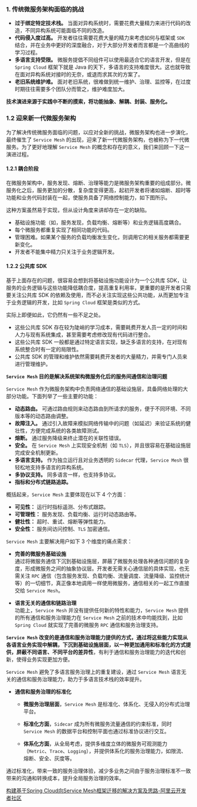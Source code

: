 

### 1. 传统微服务架构面临的挑战

- **过于绑定特定技术栈。** 当面对异构系统时，需要花费大量精力来进行代码的改造，不同异构系统可能面临不同的改造。
- **代码侵入度过高。** 开发者往往需要花费大量的精力来考虑如何与框架或 `SDK` 结合，并在业务中更好的深度融合，对于大部分开发者而言都是一个高曲线的学习过程。
- **多语言支持受限。** 微服务提倡不同组件可以使用最适合它的语言开发，但是在 `Spring Cloud` 框架下就是 Java 的天下，多语言的支持难度很大。这也就导致在面对异构系统对接时的无奈，或退而求其次的方案了。
- **老旧系统维护难。** 面对老旧系统，很难做到统一维护、治理、监控等，在过度时期往往需要多个团队分而管之，维护难度加大。





**技术演进来源于实践中不断的摸索，将功能抽象、解耦、封装、服务化。**





### 1.2 迎来新一代微服务架构

为了解决传统微服务面临的问题，以应对全新的挑战，微服务架构也进一步演化，最终催生了 `Service Mesh` 的出现，迎来了新一代微服务架构，也被称为下一代微服务。为了更好地理解 `Service Mesh` 的概念和存在的意义，我们来回顾一下这一演进过程。

#### 1.2.1 耦合阶段

在微服务架构中，服务发现、熔断、治理等能力是微服务架构重要的组成部分。微服务化之后，服务更加的分散，复杂度变得更高，起初开发者将诸如熔断、超时等功能和业务代码封装在一起，使服务具备了网络控制能力，如下图所示。

这种方案虽然易于实现，但从设计角度来讲却存在一定的缺陷。

- 基础设施功能（如，服务发现，负载均衡、熔断等）和业务逻辑高度耦合。
- 每个微服务都重复实现了相同功能的代码。
- 管理困难。如果某个服务的负载均衡发生变化，则调用它的相关服务都需要更新变化。
- 开发者不能集中精力只关注于业务逻辑开发。

#### 1.2.2 公共库 SDK

基于上面存在的问题，很容易会想到将基础设施功能设计为一个公共库 SDK，让服务的业务逻辑与这些功能降低耦合度，提高重复利用率，更重要的是开发者只需要关注公共库 SDK 的依赖及使用，而不必关注实现这些公共功能，从而更加专注于业务逻辑的开发，比如 `Spring Cloud` 框架是类似的方式。

实际上即便如此，它仍然有一些不足之处。

- 这些公共库 SDK 存在较为陡峭的学习成本，需要耗费开发人员一定的时间和人力与现有系统集成，甚至需要考虑修改现有代码进行整合。
- 这些公共库 SDK 一般都是通过特定语言实现，缺乏多语言的支持，在对现有系统整合时有一定的局限性。
- 公共库 SDK 的管理和维护依然需要耗费开发者的大量精力，并需专门人员来进行管理维护。



**`Service Mesh` 目的是解决系统架构微服务化后的服务间通信和治理问题**

`Service Mesh` 作为微服务架构中负责网络通信的基础设施层，具备网络处理的大部分功能。下面列举了一些主要的功能：

- **动态路由。** 可通过路由规则来动态路由到所请求的服务，便于不同环境、不同版本等的动态路由调整。
- **故障注入。** 通过引入故障来模拟网络传输中的问题（如延迟）来验证系统的健壮性，方便完成系统的各类故障测试。
- **熔断。** 通过服务降级来终止潜在的关联性错误。
- **安全。** 在 `Service Mesh` 上实现安全机制（如 `TLS`），并且很容易在基础设施层完成安全机制更新。
- **多语言支持。** 作为独立运行且对业务透明的 `Sidecar` 代理，`Service Mesh` 很轻松地支持多语言的异构系统。
- **多协议支持。** 同多语言一样，也支持多协议。
- **指标和分布式链路追踪。**

概括起来，`Service Mesh` 主要体现在以下 4 个方面：

- **可见性：** 运行时指标遥测、分布式跟踪。
- **可管理性：** 服务发现、负载均衡、运行时动态路由等。
- **健壮性：** 超时、重试、熔断等弹性能力。
- **安全性：** 服务间访问控制、`TLS` 加密通信。

`Service Mesh` 主要解决用户如下 3 个维度的痛点需求：

- **完善的微服务基础设施**  
  通过将微服务通信下沉到基础设施层，屏蔽了微服务处理各种通信问题的复杂度，形成微服务之间的抽象协议层。开发者无需关心通信层的具体实现，也无需关注 `RPC` 通信（包含服务发现、负载均衡、流量调度、流量降级、监控统计等）的一切细节，真正像本地调用一样使用微服务，通信相关的一起工作直接交给 `Service Mesh`。

- **语言无关的通信和链路治理**  
  功能上，`Service Mesh` 并没有提供任何新的特性和能力，`Service Mesh` 提供的所有通信和服务治理能力在 `Service Mesh` 之前的技术中均能找到，比如 `Spring Cloud` 就实现了完善的微服务 `RPC` 通信和服务治理支持。

**`Service Mesh` 改变的是通信和服务治理能力提供的方式，通过将这些能力实现从各语言业务实现中解耦，下沉到基础设施层面，以一种更加通用和标准化的方式提供，屏蔽不同语言、不同平台的差异性**，有利于通信和服务治理能力的迭代和创新，使得业务实现更加方便。

`Service Mesh` 避免了多语言服务治理上的重复建设，通过 `Service Mesh` 语言无关的通信和服务治理能力，助力于多语言技术栈的效率提升。

- **通信和服务治理的标准化**
  
  - **微服务治理层面**，`Service Mesh` 是标准化、体系化、无侵入的分布式治理平台。
  
  - **标准化方面**，`Sidecar` 成为所有微服务流量通信的约束标准，同时 `Service Mesh` 的数据平台和控制平面也通过标准协议进行交互。
  
  - **体系化方面**，从全局考虑，提供多维度立体的微服务可观测能力（`Metric`、`Trace`、`Logging`），并提供体系化的服务治理能力，如限流、熔断、安全、灰度等。

通过标准化，带来一致的服务治理体验，减少多业务之间由于服务治理标准不一致带来的沟通和转换成本，提升全局服务治理的效率。



[构建基于Spring Cloud向Service Mesh框架迁移的解决方案及思路-阿里云开发者社区](https://developer.aliyun.com/article/870333)
